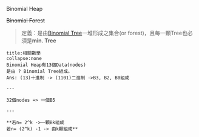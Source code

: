 Binomial Heap

~~Binomial Forest~~

> 定義：是由[Binomial Tree](Binomial%20Tree.md)一堆形成之集合(or forest)，且每一顆Tree也必須是**min. Tree**

```ad-note
title:相關數學
collapse:none
Binomial Heap有13個Data(nodes)
是由 ? Binomial Tree組成。
Ans: (13)十進制 -> (1101)二進制 ->B3, B2, B0組成

---

32個nodes => 一個B5

---

**若n= 2^k ->一顆Bk組成
若n= (2^k) -1 -> 由k顆組成**
```